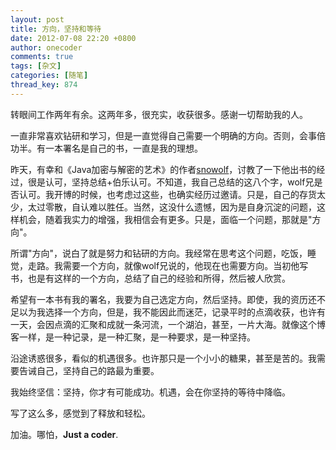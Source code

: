 ```yaml
---
layout: post
title: 方向，坚持和等待
date: 2012-07-08 22:20 +0800
author: onecoder
comments: true
tags: [杂文]
categories: [随笔]
thread_key: 874
---
```

转眼间工作两年有余。这两年多，很充实，收获很多。感谢一切帮助我的人。

一直非常喜欢钻研和学习，但是一直觉得自己需要一个明确的方向。否则，会事倍功半。有一本署名是自己的书，一直是我的理想。

昨天，有幸和《Java加密与解密的艺术》的作者<a href="http://snowolf.iteye.com/" target="\_blank">snowolf</a>，讨教了一下他出书的经过，很是认可，坚持总结+伯乐认可。不知道，我自己总结的这八个字，wolf兄是否认可。我开博的时候，也考虑过这些，也确实经历过邀请。只是，自己的存货太少，太过零散，自认难以胜任。当然，这没什么遗憾，因为是自身沉淀的问题，这样机会，随着我实力的增强，我相信会有更多。只是，面临一个问题，那就是"方向"。

所谓"方向"，说白了就是努力和钻研的方向。我经常在思考这个问题，吃饭，睡觉，走路。我需要一个方向，就像wolf兄说的，他现在也需要方向。当初他写书，也是有这样的一个方向，总结了自己的经验和所得，然后被人欣赏。

希望有一本书有我的署名，我要为自己选定方向，然后坚持。即使，我的资历还不足以为我选择一个方向，但是，我不能因此而迷茫，记录平时的点滴收获，也许有一天，会因点滴的汇聚和成就一条河流，一个湖泊，甚至，一片大海。就像这个博客一样，是一种记录，是一种汇聚，是一种要求，是一种坚持。

沿途诱惑很多，看似的机遇很多。也许那只是一个小小的糖果，甚至是苦的。我需要告诫自己，坚持自己的路最为重要。

我始终坚信：坚持，你才有可能成功。机遇，会在你坚持的等待中降临。

写了这么多，感觉到了释放和轻松。</div>

加油。哪怕，**Just a coder**.

